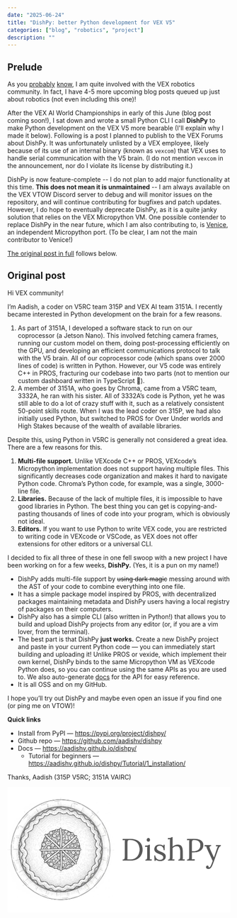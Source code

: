 ```yaml
---
date: "2025-06-24"
title: "DishPy: better Python development for VEX V5"
categories: ["blog", "robotics", "project"]
description: ""
---
```


## Prelude

As you [probably](/robotics-1) [know](/robotics-2), I am quite involved with the VEX robotics community. In fact, I have 4-5 more upcoming blog posts queued up just about robotics (not even including this one)!

After the VEX AI World Championships in early of this June (blog post coming soon!), I sat down and wrote a small Python CLI I call **DishPy** to make Python development on the VEX V5 more bearable (I'll explain why I made it below). Following is a post I planned to publish to the VEX Forums about DishPy. It was unfortunately unlisted by a VEX employee, likely because of its use of an internal binary (known as `vexcom`) that VEX uses to handle serial communication with the V5 brain. (I do not mention `vexcom` in the announcement, nor do I violate its license by distributing it.)

DishPy is now feature-complete -- I do not plan to add major functionality at this time. **This does not mean it is unmaintained** -- I am always available on the VEX VTOW Discord server to debug and will monitor issues on the repository, and will continue contributing for bugfixes and patch updates. However, I do hope to eventually deprecate DishPy, as it is a quite janky solution that relies on the VEX Micropython VM. One possible contender to replace DishPy in the near future, which I am also contributing to, is [Venice](https://github.com/Venice-V5/), an independent Micropython port. (To be clear, I am not the main contributor to Venice!)

[The original post in full](https://www.vexforum.com/t/dishpy-better-python-development-for-vex-v5/138077/2) follows below.

## Original post

Hi VEX community!

I’m Aadish, a coder on V5RC team 315P and VEX AI team 3151A. I recently became interested in Python development on the brain for a few reasons.

1. As part of 3151A, I developed a software stack to run on our coprocessor (a Jetson Nano). This involved fetching camera frames, running our custom model on them, doing post-processing efficiently on the GPU, and developing an efficient communications protocol to talk with the V5 brain. All of our coprocessor code (which spans over 2000 lines of code) is written in Python. However, our V5 code was entirely C++ in PROS, fracturing our codebase into two parts (not to mention our custom dashboard written in TypeScript 😬).
2. A member of 3151A, who goes by Chroma, came from a V5RC team, 3332A, he ran with his sister. All of 3332A’s code is Python, yet he was still able to do a lot of crazy stuff with it, such as a relatively consistent 50-point skills route. When I was the lead coder on 315P, we had also initially used Python, but switched to PROS for Over Under worlds and High Stakes because of the wealth of available libraries.

Despite this, using Python in V5RC is generally not considered a great idea. There are a few reasons for this.

1. **Multi-file support.** Unlike VEXcode C++ or PROS, VEXcode’s Micropython implementation does not support having multiple files. This significantly decreases code organization and makes it hard to navigate Python code. Chroma’s Python code, for example, was a single, 3000-line file.
2. **Libraries.** Because of the lack of multiple files, it is impossible to have good libraries in Python. The best thing you can get is copying-and-pasting thousands of lines of code into your program, which is obviously not ideal.
3. **Editors.** If you want to use Python to write VEX code, you are restricted to writing code in VEXcode or VSCode, as VEX does not offer extensions for other editors or a universal CLI.

I decided to fix all three of these in one fell swoop with a new project I have been working on for a few weeks, **DishPy.** (Yes, it is a pun on my name!)

* DishPy adds multi-file support by ~~using dark magic~~ messing around with the AST of your code to combine everything into one file.
* It has a simple package model inspired by PROS, with decentralized packages maintaining metadata and DishPy users having a local registry of packages on their computers.
* DishPy also has a simple CLI (also written in Python!) that allows you to build and upload DishPy projects from any editor (or, if you are a vim lover, from the terminal).
* The best part is that DishPy **just works.** Create a new DishPy project and paste in your current Python code — you can immediately start building and uploading it! Unlike PROS or vexide, which implement their own kernel, DishPy binds to the same Micropython VM as VEXcode Python does, so you can continue using the same APIs as you are used to.  We also auto-generate [docs](https://aadishv.github.io/dishpy/VEX%20SDK/) for the API for easy reference.
* It is all OSS and on my GitHub.

I hope you’ll try out DishPy and maybe even open an issue if you find one (or ping me on VTOW)!

**Quick links**

* Install from PyPI — https://pypi.org/project/dishpy/
* Github repo — https://github.com/aadishv/dishpy
* Docs — https://aadishv.github.io/dishpy/
  * Tutorial for beginners — https://aadishv.github.io/dishpy/Tutorial/1_installation/

Thanks,
Aadish (315P V5RC; 3151A VAIRC)

![DishPy logo](https://raw.githubusercontent.com/aadishv/dishpy/refs/heads/main/logo.png)
